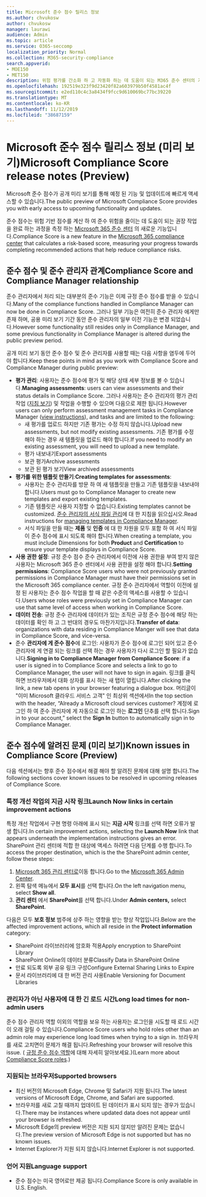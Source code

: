 ```yaml
---
title: Microsoft 준수 점수 릴리스 정보
ms.author: chvukosw
author: chvukosw
manager: laurawi
audience: Admin
ms.topic: article
ms.service: O365-seccomp
localization_priority: Normal
ms.collection: M365-security-compliance
search.appverid:
- MOE150
- MET150
description: 위험 평가를 간소화 하 고 자동화 하는 데 도움이 되는 M365 준수 센터의 기능인 Microsoft 준수 점수 (미리 보기)에 대 한 릴리스 정보 및 알려진 문제
ms.openlocfilehash: 192519e323f9d23420f82a603979b50f4581ac4f
ms.sourcegitcommit: e2ed110c4c3a8434f9fcc9d610069bc77bc39220
ms.translationtype: MT
ms.contentlocale: ko-KR
ms.lasthandoff: 11/12/2019
ms.locfileid: "38687159"
---
```

# <a name="microsoft-compliance-score-release-notes-preview"></a><span data-ttu-id="838ed-103">Microsoft 준수 점수 릴리스 정보 (미리 보기)</span><span class="sxs-lookup"><span data-stu-id="838ed-103">Microsoft Compliance Score release notes (Preview)</span></span>

<span data-ttu-id="838ed-104">Microsoft 준수 점수가 공개 미리 보기를 통해 예정 된 기능 및 업데이트에 빠르게 액세스할 수 있습니다.</span><span class="sxs-lookup"><span data-stu-id="838ed-104">The public preview of Microsoft Compliance Score provides you with early access to upcoming functionality and updates.</span></span>

<span data-ttu-id="838ed-105">준수 점수는 위험 기반 점수를 계산 하 여 준수 위험을 줄이는 데 도움이 되는 권장 작업을 완료 하는 과정을 측정 하는 [Microsoft 365 준수 센터](microsoft-365-compliance-center.md) 의 새로운 기능입니다.</span><span class="sxs-lookup"><span data-stu-id="838ed-105">Compliance Score is a new feature in the [Microsoft 365 compliance center](microsoft-365-compliance-center.md) that calculates a risk-based score, measuring your progress towards completing recommended actions that help reduce compliance risks.</span></span>

## <a name="compliance-score-and-compliance-manager-relationship"></a><span data-ttu-id="838ed-106">준수 점수 및 준수 관리자 관계</span><span class="sxs-lookup"><span data-stu-id="838ed-106">Compliance Score and Compliance Manager relationship</span></span>

<span data-ttu-id="838ed-107">준수 관리자에서 처리 되는 대부분의 준수 기능은 이제 규정 준수 점수를 받을 수 있습니다.</span><span class="sxs-lookup"><span data-stu-id="838ed-107">Many of the compliance functions handled in Compliance Manager can now be done in Compliance Score.</span></span> <span data-ttu-id="838ed-108">그러나 일부 기능은 여전히 준수 관리자 에게만 존재 하며, 공용 미리 보기 기간 동안 준수 관리자의 일부 이전 기능은 변경 되었습니다.</span><span class="sxs-lookup"><span data-stu-id="838ed-108">However some functionality still resides only in Compliance Manager, and some previous functionality in Compliance Manager is altered during the public preview period.</span></span> 

<span data-ttu-id="838ed-109">공개 미리 보기 동안 준수 점수 및 준수 관리자를 사용할 때는 다음 사항을 염두에 두어야 합니다.</span><span class="sxs-lookup"><span data-stu-id="838ed-109">Keep these points in mind as you work with Compliance Score and Compliance Manager during public preview:</span></span>

- <span data-ttu-id="838ed-110">**평가 관리**: 사용자는 준수 점수에 평가 및 해당 상태 세부 정보를 볼 수 있습니다.</span><span class="sxs-lookup"><span data-stu-id="838ed-110">**Managing assessments**: users can view assessments and their status details in Compliance Score.</span></span> <span data-ttu-id="838ed-111">그러나 사용자는 준수 관리자의 평가 관리 작업 ([지침 보기](working-with-compliance-manager.md#assessments)) 및 작업을 수행할 수 있으며 다음으로 제한 됩니다.</span><span class="sxs-lookup"><span data-stu-id="838ed-111">However users can only perform assessment management tasks in Compliance Manager ([view instructions](working-with-compliance-manager.md#assessments)), and tasks and are limited to the following:</span></span>
    - <span data-ttu-id="838ed-112">새 평가를 업로드 하지만 기존 평가는 수정 하지 않습니다.</span><span class="sxs-lookup"><span data-stu-id="838ed-112">Upload new assessments, but not modify existing assessments.</span></span> <span data-ttu-id="838ed-113">기존 평가를 수정 해야 하는 경우 새 템플릿을 업로드 해야 합니다.</span><span class="sxs-lookup"><span data-stu-id="838ed-113">If you need to modify an existing assessment, you will need to upload a new template.</span></span>
    - <span data-ttu-id="838ed-114">평가 내보내기</span><span class="sxs-lookup"><span data-stu-id="838ed-114">Export assessments</span></span>
    - <span data-ttu-id="838ed-115">보관 평가</span><span class="sxs-lookup"><span data-stu-id="838ed-115">Archive assessments</span></span>
    - <span data-ttu-id="838ed-116">보관 된 평가 보기</span><span class="sxs-lookup"><span data-stu-id="838ed-116">View archived assessments</span></span>
 - <span data-ttu-id="838ed-117">**평가를 위한 템플릿 만들기**:</span><span class="sxs-lookup"><span data-stu-id="838ed-117">**Creating templates for assessments**:</span></span> 
   - <span data-ttu-id="838ed-118">사용자는 준수 관리자를 방문 하 여 새 템플릿을 만들고 기존 템플릿을 내보내야 합니다.</span><span class="sxs-lookup"><span data-stu-id="838ed-118">Users must go to Compliance Manager to create new templates and export existing templates.</span></span> 
   - <span data-ttu-id="838ed-119">기존 템플릿은 사용자 지정할 수 없습니다.</span><span class="sxs-lookup"><span data-stu-id="838ed-119">Existing templates cannot be customized.</span></span> <span data-ttu-id="838ed-120">[준수 관리자의 서식 파일 관리](working-with-compliance-manager.md#templates)에 대 한 지침을 읽으십시오.</span><span class="sxs-lookup"><span data-stu-id="838ed-120">Read instructions for [managing templates in Compliance Manager](working-with-compliance-manager.md#templates).</span></span>
   - <span data-ttu-id="838ed-121">서식 파일을 만들 때는 **제품** 및 **인증** 에 대 한 차원을 모두 포함 하 여 서식 파일이 준수 점수에 표시 되도록 해야 합니다.</span><span class="sxs-lookup"><span data-stu-id="838ed-121">When creating a template, you must include Dimensions for both **Product** and **Certification** to ensure your template displays in Compliance Score.</span></span>
 - <span data-ttu-id="838ed-122">**사용 권한 설정**: 규정 준수 점수 준수 관리자에서 이전에 사용 권한을 부여 받지 않은 사용자는 Microsoft 365 준수 센터에서 사용 권한을 설정 해야 합니다.</span><span class="sxs-lookup"><span data-stu-id="838ed-122">**Setting permissions**: Compliance Score users who were not previously granted permissions in Compliance Manager must have their permissions set in the Microsoft 365 compliance center.</span></span> <span data-ttu-id="838ed-123">규정 준수 관리자에서 역할이 이전에 설정 된 사용자는 준수 점수 작업을 할 때 같은 수준의 액세스를 사용할 수 있습니다.</span><span class="sxs-lookup"><span data-stu-id="838ed-123">Users whose roles were previously set in Compliance Manager can use that same level of access when working in Compliance Score.</span></span>
- <span data-ttu-id="838ed-124">**데이터 전송**: 규정 준수 관리자에 데이터가 있는 조직은 규정 준수 점수에 해당 하는 데이터를 확인 하 고 그 반대의 경우도 마찬가지입니다.</span><span class="sxs-lookup"><span data-stu-id="838ed-124">**Transfer of data**: organizations with data residing in Compliance Manger will see that data in Compliance Score, and vice-versa.</span></span>
- <span data-ttu-id="838ed-125">준수 **관리자에 게 준수 점수**에 로그인: 사용자가 준수 점수에 로그인 되어 있고 준수 관리자에 게 연결 되는 링크를 선택 하는 경우 사용자가 다시 로그인 할 필요가 없습니다.</span><span class="sxs-lookup"><span data-stu-id="838ed-125">**Signing in to Compliance Manager from Compliance Score**: if a user is signed in to Compliance Score and selects a link to go to Compliance Manager, the user will not have to sign in again.</span></span> <span data-ttu-id="838ed-126">링크를 클릭 하면 브라우저에서 대화 상자를 표시 하는 새 탭이 열립니다.</span><span class="sxs-lookup"><span data-stu-id="838ed-126">After clicking the link, a new tab opens in your browser featuring a dialogue box.</span></span> <span data-ttu-id="838ed-127">머리글이 "이미 Microsoft 클라우드 서비스 고객" 인 최상위 섹션에서</span><span class="sxs-lookup"><span data-stu-id="838ed-127">In the top section with the header, “Already a Microsoft cloud services customer?</span></span> <span data-ttu-id="838ed-128">계정에 로그인 하 여 준수 관리자에 게 자동으로 로그인 하는 **로그인** 단추를 선택 합니다.</span><span class="sxs-lookup"><span data-stu-id="838ed-128">Sign in to your account,” select the **Sign In** button to automatically sign in to Compliance Manager.</span></span>

## <a name="known-issues-in-compliance-score-preview"></a><span data-ttu-id="838ed-129">준수 점수에 알려진 문제 (미리 보기)</span><span class="sxs-lookup"><span data-stu-id="838ed-129">Known issues in Compliance Score (Preview)</span></span>

<span data-ttu-id="838ed-130">다음 섹션에서는 향후 준수 점수에서 해결 해야 할 알려진 문제에 대해 설명 합니다.</span><span class="sxs-lookup"><span data-stu-id="838ed-130">The following sections cover known issues to be resolved in upcoming releases of Compliance Score.</span></span>

### <a name="launch-now-links-in-certain-improvement-actions"></a><span data-ttu-id="838ed-131">특정 개선 작업의 지금 시작 링크</span><span class="sxs-lookup"><span data-stu-id="838ed-131">Launch Now links in certain improvement actions</span></span>

<span data-ttu-id="838ed-132">특정 개선 작업에서 구현 명령 아래에 표시 되는 **지금 시작** 링크를 선택 하면 오류가 발생 합니다.</span><span class="sxs-lookup"><span data-stu-id="838ed-132">In certain improvement actions, selecting the **Launch Now** link that appears underneath the implementation instructions gives an error.</span></span> <span data-ttu-id="838ed-133">SharePoint 관리 센터에 적합 한 대상에 액세스 하려면 다음 단계를 수행 합니다.</span><span class="sxs-lookup"><span data-stu-id="838ed-133">To access the proper destination, which is the the SharePoint admin center, follow these steps:</span></span>

1. <span data-ttu-id="838ed-134">[Microsoft 365 관리 센터로](https://admin.microsoft.com)이동 합니다.</span><span class="sxs-lookup"><span data-stu-id="838ed-134">Go to the [Microsoft 365 Admin Center](https://admin.microsoft.com).</span></span>
2. <span data-ttu-id="838ed-135">왼쪽 탐색 메뉴에서 **모두 표시**를 선택 합니다.</span><span class="sxs-lookup"><span data-stu-id="838ed-135">On the left navigation menu, select **Show all**.</span></span>
3. <span data-ttu-id="838ed-136">**관리 센터** 에서 **SharePoint**를 선택 합니다.</span><span class="sxs-lookup"><span data-stu-id="838ed-136">Under **Admin centers,** select **SharePoint**.</span></span>

<span data-ttu-id="838ed-137">다음은 모두 **보호 정보** 범주에 상주 하는 영향을 받는 향상 작업입니다.</span><span class="sxs-lookup"><span data-stu-id="838ed-137">Below are the affected improvement actions, which all reside in the **Protect information** category:</span></span>
  - <span data-ttu-id="838ed-138">SharePoint 라이브러리에 암호화 적용</span><span class="sxs-lookup"><span data-stu-id="838ed-138">Apply encryption to SharePoint Library</span></span>
  - <span data-ttu-id="838ed-139">SharePoint Online의 데이터 분류</span><span class="sxs-lookup"><span data-stu-id="838ed-139">Classify Data in SharePoint Online</span></span>
  - <span data-ttu-id="838ed-140">만료 되도록 외부 공유 링크 구성</span><span class="sxs-lookup"><span data-stu-id="838ed-140">Configure External Sharing Links to Expire</span></span>
  - <span data-ttu-id="838ed-141">문서 라이브러리에 대 한 버전 관리 사용</span><span class="sxs-lookup"><span data-stu-id="838ed-141">Enable Versioning for Document Libraries</span></span>

### <a name="long-load-times-for-non-admin-users"></a><span data-ttu-id="838ed-142">관리자가 아닌 사용자에 대 한 긴 로드 시간</span><span class="sxs-lookup"><span data-stu-id="838ed-142">Long load times for non-admin users</span></span>
<span data-ttu-id="838ed-143">준수 점수 관리자 역할 이외의 역할을 보유 하는 사용자는 로그인을 시도할 때 로드 시간이 오래 걸릴 수 있습니다.</span><span class="sxs-lookup"><span data-stu-id="838ed-143">Compliance Score users who hold roles other than an admin role may experience long load times when trying to a sign in.</span></span> <span data-ttu-id="838ed-144">브라우저를 새로 고치면이 문제가 해결 됩니다.</span><span class="sxs-lookup"><span data-stu-id="838ed-144">Refreshing your browser will resolve this issue.</span></span> <span data-ttu-id="838ed-145">( [규정 준수 점수 역할](compliance-score-setup.md#set-user-permissions-and-assign-roles)에 대해 자세히 알아보세요.)</span><span class="sxs-lookup"><span data-stu-id="838ed-145">(Learn more about [Compliance Score roles](compliance-score-setup.md#set-user-permissions-and-assign-roles).)</span></span>

### <a name="supported-browsers"></a><span data-ttu-id="838ed-146">지원되는 브라우저</span><span class="sxs-lookup"><span data-stu-id="838ed-146">Supported browsers</span></span>

- <span data-ttu-id="838ed-147">최신 버전의 Microsoft Edge, Chrome 및 Safari가 지원 됩니다.</span><span class="sxs-lookup"><span data-stu-id="838ed-147">The latest versions of Microsoft Edge, Chrome, and Safari are supported.</span></span>
- <span data-ttu-id="838ed-148">브라우저를 새로 고칠 때까지 업데이트 된 데이터가 표시 되지 않는 경우가 있습니다.</span><span class="sxs-lookup"><span data-stu-id="838ed-148">There may be instances where updated data does not appear until your browser is refreshed.</span></span>
- <span data-ttu-id="838ed-149">Microsoft Edge의 preview 버전은 지원 되지 않지만 알려진 문제는 없습니다.</span><span class="sxs-lookup"><span data-stu-id="838ed-149">The preview version of Microsoft Edge is not supported but has no known issues.</span></span>
- <span data-ttu-id="838ed-150">Internet Explorer가 지원 되지 않습니다.</span><span class="sxs-lookup"><span data-stu-id="838ed-150">Internet Explorer is not supported.</span></span>
 
### <a name="language-support"></a><span data-ttu-id="838ed-151">언어 지원</span><span class="sxs-lookup"><span data-stu-id="838ed-151">Language support</span></span>

- <span data-ttu-id="838ed-152">준수 점수는 미국 영어로만 제공 됩니다.</span><span class="sxs-lookup"><span data-stu-id="838ed-152">Compliance Score is only available in U.S. English.</span></span>